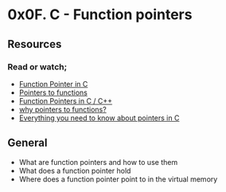 # 0x0F. C - Function pointers
## Resources
### Read or watch;
* [Function Pointer in C](https://www.geeksforgeeks.org/function-pointer-in-c/)
* [Pointers to functions](https://publications.gbdirect.co.uk//c_book/chapter5/function_pointers.html)
* [Function Pointers in C / C++](https://m.youtube.com/watch?v=ynYtgGUNelE&t=2s)
* [why pointers to functions?](https://m.youtube.com/watch?v=sxTFSDAZM8s)
* [Everything you need to know about pointers in C](https://www.boredzo.org/pointers/)
## General
* What are function pointers and how to use them
* What does a function pointer hold
* Where does a function pointer point to in the virtual memory
